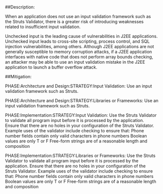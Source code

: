##Description:

When an application does not use an input validation framework such as the Struts Validator, there is a greater risk of introducing weaknesses related to insufficient input validation.

Unchecked input is the leading cause of vulnerabilities in J2EE applications. Unchecked input leads to cross-site scripting, process control, and SQL injection vulnerabilities, among others. Although J2EE applications are not generally susceptible to memory corruption attacks, if a J2EE application interfaces with native code that does not perform array bounds checking, an attacker may be able to use an input validation mistake in the J2EE application to launch a buffer overflow attack.

##Mitigation:


PHASE:Architecture and Design:STRATEGY:Input Validation:
Use an input validation framework such as Struts.

PHASE:Architecture and Design:STRATEGY:Libraries or Frameworks:
Use an input validation framework such as Struts.

PHASE:Implementation:STRATEGY:Input Validation:
Use the Struts Validator to validate all program input before it is processed by the application. Ensure that there are no holes in your configuration of the Struts Validator. Example uses of the validator include checking to ensure that: Phone number fields contain only valid characters in phone numbers Boolean values are only T or F Free-form strings are of a reasonable length and composition

PHASE:Implementation:STRATEGY:Libraries or Frameworks:
Use the Struts Validator to validate all program input before it is processed by the application. Ensure that there are no holes in your configuration of the Struts Validator. Example uses of the validator include checking to ensure that: Phone number fields contain only valid characters in phone numbers Boolean values are only T or F Free-form strings are of a reasonable length and composition

